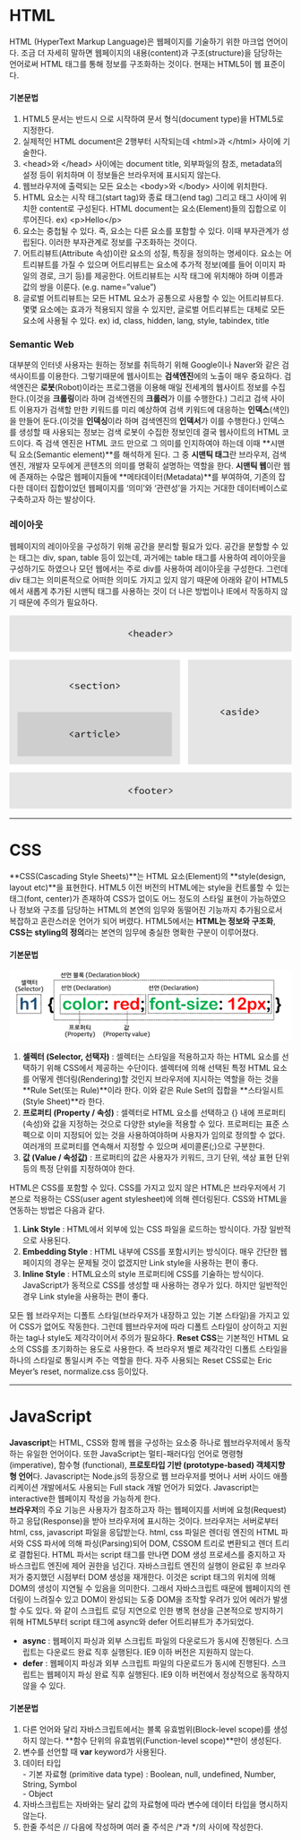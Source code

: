 # HTML 

HTML (HyperText Markup Language)은 웹페이지를 기술하기 위한 마크업 언어이다. 조금 더 자세히 말하면 웹페이지의 내용(content)과 구조(structure)을 담당하는 언어로써 HTML 태그를 통해 정보를 구조화하는 것이다. 현재는 HTML5이 웹 표준이다. 

#### 기본문법

 1. HTML5 문서는 반드시 <!DOCTYPE html>으로 시작하여 문서 형식(document type)을 HTML5로 지정한다.
 2. 실제적인 HTML document은 2행부터 시작되는데 \<html>과 \</html> 사이에 기술한다.
 3. \<head>와 \</head> 사이에는 document title, 외부파일의 참조, metadata의 설정 등이 위치하며 이 정보들은 브라우저에 표시되지 않는다.
 4. 웹브라우저에 출력되는 모든 요소는 \<body>와 \</body> 사이에 위치한다.
 5. HTML 요소는 시작 태그(start tag)와 종료 태그(end tag) 그리고 태그 사이에 위치한 content로 구성된다. HTML document는 요소(Element)들의 집합으로 이루어진다. ex) \<p>Hello\</p>
 6. 요소는 중첩될 수 있다. 즉, 요소는 다른 요소를 포함할 수 있다. 이때 부자관계가 성립된다. 이러한 부자관계로 정보를 구조화하는 것이다.
 7. 어트리뷰트(Attribute 속성)이란 요소의 성질, 특징을 정의하는 명세이다. 요소는 어트리뷰트를 가질 수 있으며 어트리뷰트는 요소에 추가적 정보(예를 들어 이미지 파일의 경로, 크기 등)를 제공한다. 어트리뷰트는 시작 태그에 위치해야 하며 이름과 값의 쌍을 이룬다. (e.g. name=”value”)
 8. 글로벌 어트리뷰트는 모든 HTML 요소가 공통으로 사용할 수 있는 어트리뷰트다. 몇몇 요소에는 효과가 적용되지 않을 수 있지만, 글로벌 어트리뷰트는 대체로 모든 요소에 사용될 수 있다. ex) id, class, hidden, lang, style, tabindex, title
 
### Semantic Web
대부분의 인터넷 사용자는 원하는 정보를 취득하기 위해 Google이나 Naver와 같은 검색사이트를 이용한다. 그렇기때문에 웹사이트는 **검색엔진**에의 노출이 매우 중요하다. 검색엔진은 **로봇**(Robot)이라는 프로그램을 이용해 매일 전세계의 웹사이트 정보를 수집한다.(이것을 **크롤링**이라 하며 검색엔진의 **크롤러**가 이를 수행한다.) 그리고 검색 사이트 이용자가 검색할 만한 키워드를 미리 예상하여 검색 키워드에 대응하는 **인덱스**(색인)을 만들어 둔다.(이것을 **인덱싱**이라 하며 검색엔진의 **인덱서**가 이를 수행한다.) 인덱스를 생성할 때 사용되는 정보는 검색 로봇이 수집한 정보인데 결국 웹사이트의 HTML 코드이다. 즉 검색 엔진은 HTML 코드 만으로 그 의미를 인지하여야 하는데 이때 **시맨틱 요소(Semantic element)**를 해석하게 된다. 그 중 **시맨틱 태그**란 브라우저, 검색엔진, 개발자 모두에게 콘텐츠의 의미를 명확히 설명하는 역할을 한다. **시맨틱 웹**이란 웹에 존재하는 수많은 웹페이지들에 **메타데이터(Metadata)**를 부여하여, 기존의 잡다한 데이터 집합이었던 웹페이지를 ‘의미’와 ‘관련성’을 가지는 거대한 데이터베이스로 구축하고자 하는 발상이다.

### 레이아웃
웹페이지의 레이아웃을 구성하기 위해 공간을 분리할 필요가 있다. 공간을 분할할 수 있는 태그는 div, span, table 등이 있는데, 과거에는 table 태그를 사용하여 레이아웃을 구성하기도 하였으나 모던 웹에서는 주로 div를 사용하여 레이아웃을 구성한다. 그런데 div 태그는 의미론적으로 어떠한 의미도 가지고 있지 않기 때문에 아래와 같이 HTML5에서 새롭게 추가된 시맨틱 태그를 사용하는 것이 더 나은 방법이나 IE에서 작동하지 않기 때문에 주의가 필요하다.    

![레이아웃 이미지](./building-structure.png "레이아웃 이미지")    
     
     
---

# CSS  
**CSS(Cascading Style Sheets)**는 HTML 요소(Element)의 **style(design, layout etc)**을 표현한다. HTML5 이전 버전의 HTML에는 style을 컨트롤할 수 있는 태그(font, center)가 존재하여 CSS가 없이도 어느 정도의 스타일 표현이 가능하였으나 정보와 구조를 담당하는 HTML의 본연의 임무와 동떨어진 기능까지 추가됨으로서 복잡하고 혼란스러운 언어가 되어 버렸다. HTML5에서는 **HTML는 정보와 구조화**, **CSS는 styling의 정의**라는 본연의 임무에 충실한 명확한 구분이 이루어졌다. 

#### 기본문법   


![CSS 이미지](./css-syntax.png "CSS 이미지")  

 1. **셀렉터 (Selector, 선택자)** : 셀렉터는 스타일을 적용하고자 하는 HTML 요소를 선택하기 위해 CSS에서 제공하는 수단이다. 셀렉터에 의해 선택된 특정 HTML 요소를 어떻게 렌더링(Rendering)할 것인지 브라우저에 지시하는 역할을 하는 것을  **Rule Set(또는 Rule)**이라 한다. 이와 같은 Rule Set의 집합을 **스타일시트(Style Sheet)**라 한다. 
 2. **프로퍼티 (Property / 속성)** : 셀렉터로 HTML 요소를 선택하고 {} 내에 프로퍼티(속성)와 값을 지정하는 것으로 다양한 style을 적용할 수 있다. 프로퍼티는 표준 스펙으로 이미 지정되어 있는 것을 사용하여야하며 사용자가 임의로 정의할 수 없다. 여러개의 프로퍼티를 연속해서 지정할 수 있으며 세미콜론(;)으로 구분한다.
 3. **값 (Value / 속성값)** : 프로퍼티의 값은 사용자가 키워드, 크기 단위, 색상 표현 단위 등의 특정 단위를 지정하여야 한다.

HTML은 CSS를 포함할 수 있다. CSS를 가지고 있지 않은 HTML은 브라우저에서 기본으로 적용하는 CSS(user agent stylesheet)에 의해 렌더링된다. CSS와 HTML을 연동하는 방법은 다음과 같다. 

 1. **Link Style** : HTML에서 외부에 있는 CSS 파일을 로드하는 방식이다. 가장 일반적으로 사용된다.
 2. **Embedding Style** : HTML 내부에 CSS를 포함시키는 방식이다. 매우 간단한 웹페이지의 경우는 문제될 것이 없겠지만 Link style을 사용하는 편이 좋다.
 3. **Inline Style** : HTML요소의 style 프로퍼티에 CSS를 기술하는 방식이다. JavaScript가 동적으로 CSS를 생성할 때 사용하는 경우가 있다. 하지만 일반적인 경우 Link style을 사용하는 편이 좋다.
 
모든 웹 브라우저는 디폴트 스타일(브라우저가 내장하고 있는 기본 스타일)을 가지고 있어 CSS가 없어도 작동한다. 그런데 웹브라우저에 따라 디폴트 스타일이 상이하고 지원하는 tag나 style도 제각각이어서 주의가 필요하다. **Reset CSS**는 기본적인 HTML 요소의 CSS를 초기화하는 용도로 사용한다. 즉 브라우저 별로 제각각인 디폴트 스타일을 하나의 스타일로 통일시켜 주는 역할을 한다. 자주 사용되는 Reset CSS로는 Eric Meyer’s reset, normalize.css 등이있다.    


---

# JavaScript

**Javascript**는 HTML, CSS와 함께 웹을 구성하는 요소중 하나로 웹브라우저에서 동작하는 유일한 언어이다. 또한 JavaScript는 멀티-패러다임 언어로 명령형 (imperative), 함수형 (functional), **프로토타입 기반 (prototype-based) 객체지향형 언어**다. Javascript는  Node.js의 등장으로 웹 브라우저를 벗어나 서버 사이드 애플리케이션 개발에서도 사용되는 Full stack 개발 언어가 되었다. Javascript는 interactive한 웹페이지 작성을 가능하게 한다.  
 **브라우저**의 주요 기능은 사용자가 참조하고자 하는 웹페이지를 서버에 요청(Request)하고 응답(Response)을 받아 브라우저에 표시하는 것이다. 브라우저는 서버로부터 html, css, javascript 파일을 응답받는다. html, css 파일은 렌더링 엔진의 HTML 파서와 CSS 파서에 의해 파싱(Parsing)되어 DOM, CSSOM 트리로 변환되고 렌더 트리로 결합된다. HTML 파서는 script 태그를 만나면 DOM 생성 프로세스를 중지하고 자바스크립트 엔진에 제어 권한을 넘긴다. 자바스크립트 엔진의 실행이 완료된 후 브라우저가 중지했던 시점부터 DOM 생성을 재개한다. 이것은 script 태그의 위치에 의해 DOM의 생성이 지연될 수 있음을 의미한다. 그래서 자바스크립트 때문에 웹페이지의 렌더링이 느려질수 있고 DOM이 완성되는 도중 DOM을 조작할 우려가 있어 에러가 발생할 수도 있다. 와 같이 스크립트 로딩 지연으로 인한 병목 현상을 근본적으로 방지하기 위해 HTML5부터 script 태그에 async와 defer 어트리뷰트가 추가되었다.
 
  - **async** : 웹페이지 파싱과 외부 스크립트 파일의 다운로드가 동시에 진행된다. 스크립트는 다운로드 완료 직후 실행된다. IE9 이하 버전은 지원하지 않는다.
  - **defer** : 웹페이지 파싱과 외부 스크립트 파일의 다운로드가 동시에 진행된다. 스크립트는 웹페이지 파싱 완료 직후 실행된다. IE9 이하 버전에서 정상적으로 동작하지 않을 수 있다.

#### 기본문법

 1. 다른 언어와 달리 자바스크립트에서는 블록 유효범위(Block-level scope)를 생성하지 않는다. **함수 단위의 유효범위(Function-level scope)**만이 생성된다.
 2. 변수를 선언할 때 **var** keyword가 사용된다.
 3. 데이터 타입   
		- 기본 자료형 (primitive data type) : Boolean, null, undefined, Number, String, Symbol  
		- Object
 4. 자바스크립트는 자바와는 달리 값의 자료형에 따라 변수에 데이터 타입을 명시하지 않는다.
 5. 한줄 주석은 // 다음에 작성하며 여러 줄 주석은 /*과 */의 사이에 작성한다. 